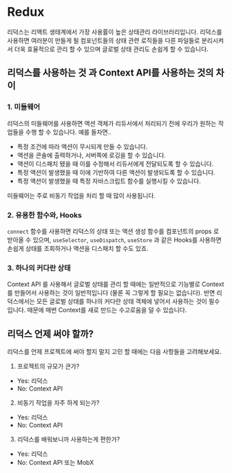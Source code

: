# Redux

리덕스는 리액트 생태계에서 가장 사용률이 높은 상태관리 라이브러리입니다. 리덕스를 사용하면 여러분이 만들게 될 컴포넌트들의 상태 관련 로직들을 다른 파일들로 분리시켜서 더욱 효율적으로 관리 할 수 있으며 글로벌 상태 관리도 손쉽게 할 수 있습니다.

## 리덕스를 사용하는 것 과 Context API를 사용하는 것의 차이

### 1. 미들웨어
리덕스의 미들웨어를 사용하면 액션 객체가 리듀서에서 처리되기 전에 우리가 원하는 작업들을 수행 할 수 있습니다. 예를 들자면..

- 특정 조건에 따라 액션이 무시되게 만들 수 있습니다.
- 액션을 콘솔에 출력하거나, 서버쪽에 로깅을 할 수 있습니다.
- 액션이 디스패치 됐을 때 이를 수정해서 리듀서에게 전달되도록 할 수 있습니다.
- 특정 액션이 발생했을 때 이에 기반하여 다른 액션이 발생되도록 할 수 있습니다.
- 특정 액션이 발생했을 때 특정 자바스크립트 함수를 실행시킬 수 있습니다.

미들웨어는 주로 비동기 작업을 처리 할 때 많이 사용됩니다.

### 2. 유용한 함수와, Hooks

`connect` 함수를 사용하면 리덕스의 상태 또는 액션 생성 함수를 컴포넌트의 props 로 받아올 수 있으며, `useSelector`, `useDispatch`, `useStore` 과 같은 Hooks를 사용하면 손쉽게 상태를 조회하거나 액션을 디스패치 할 수도 있죠.

### 3. 하나의 커다란 상태

Context API 를 사용해서 글로벌 상태를 관리 할 때에는 일반적으로 기능별로 Context를 만들어서 사용하는 것이 일반적입니다 (물론 꼭 그렇게 할 필요는 없습니다). 반면 리덕스에서는 모든 글로벌 상태를 하나의 커다란 상태 객체에 넣어서 사용하는 것이 필수입니다. 때문에 매번 Context를 새로 만드는 수고로움을 덜 수 있습니다.

## 리덕스 언제 써야 할까?

리덕스를 언제 프로젝트에 써야 할지 말지 고민 할 때에는 다음 사항들을 고려해보세요.

1. 프로젝트의 규모가 큰가?
  - Yes: 리덕스
  - No: Context API

2. 비동기 작업을 자주 하게 되는가?
  - Yes: 리덕스
  - No: Context API  

3. 리덕스를 배워보니까 사용하는게 편한가?
  - Yes: 리덕스
  - No: Context API 또는 MobX
